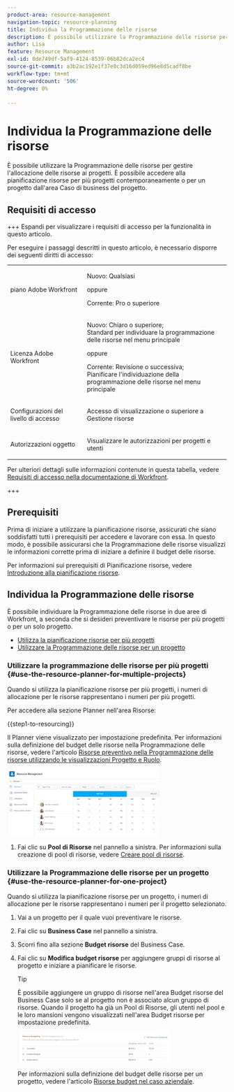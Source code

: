 ```yaml
---
product-area: resource-management
navigation-topic: resource-planning
title: Individua la Programmazione delle risorse
description: È possibile utilizzare la Programmazione delle risorse per gestire l'allocazione delle risorse ai progetti. È possibile accedere alla pianificazione risorse per più progetti contemporaneamente o per un progetto dall'area Caso di business del progetto.
author: Lisa
feature: Resource Management
exl-id: 0de749df-5af9-4124-8539-06b82dca2ec4
source-git-commit: a3b2ac192e1f37e0c3d16d059ed96e8d5cadf8be
workflow-type: tm+mt
source-wordcount: '506'
ht-degree: 0%

---
```


# Individua la Programmazione delle risorse

<!--
<p data-mc-conditions="QuicksilverOrClassic.Draft mode">(This came off this article: draft that content in the article when this comes live: /Content/Resource Mgmt/Resource Planning/get-started-resource-planner.html)</p>
-->

È possibile utilizzare la Programmazione delle risorse per gestire l&#39;allocazione delle risorse ai progetti. È possibile accedere alla pianificazione risorse per più progetti contemporaneamente o per un progetto dall&#39;area Caso di business del progetto.

## Requisiti di accesso

+++ Espandi per visualizzare i requisiti di accesso per la funzionalità in questo articolo.

Per eseguire i passaggi descritti in questo articolo, è necessario disporre dei seguenti diritti di accesso:

<table style="table-layout:auto"> 
 <col> 
 <col> 
 <tbody> 
  <tr> 
   <td role="rowheader">piano Adobe Workfront</td> 
   <td><p>Nuovo: Qualsiasi</p>
       <p>oppure</p>
       <p>Corrente: Pro o superiore</p> </td> 
  </tr> 
  <tr> 
   <td role="rowheader">Licenza Adobe Workfront</td> 
   <td><p>Nuovo: Chiaro o superiore;</br>
          Standard per individuare la programmazione delle risorse nel menu principale</p>
       <p>oppure</p>
       <p>Corrente: Revisione o successiva;</br>
       Pianificare l'individuazione della programmazione delle risorse nel menu principale</p></td>
  </tr> 
  <tr> 
   <td role="rowheader">Configurazioni del livello di accesso</td> 
   <td> <p>Accesso di visualizzazione o superiore a Gestione risorse</p> </td> 
  </tr> 
  <tr> 
   <td role="rowheader">Autorizzazioni oggetto</td> 
   <td> <p>Visualizzare le autorizzazioni per progetti e utenti </p> </td> 
  </tr> 
 </tbody> 
</table>

Per ulteriori dettagli sulle informazioni contenute in questa tabella, vedere [Requisiti di accesso nella documentazione di Workfront](/help/quicksilver/administration-and-setup/add-users/access-levels-and-object-permissions/access-level-requirements-in-documentation.md).

+++

## Prerequisiti

Prima di iniziare a utilizzare la pianificazione risorse, assicurati che siano soddisfatti tutti i prerequisiti per accedere e lavorare con essa. In questo modo, è possibile assicurarsi che la Programmazione delle risorse visualizzi le informazioni corrette prima di iniziare a definire il budget delle risorse.

Per informazioni sui prerequisiti di Pianificazione risorse, vedere [Introduzione alla pianificazione risorse](../../resource-mgmt/resource-planning/get-started-resource-planning.md).

## Individua la Programmazione delle risorse

<!--
<p data-mc-conditions="QuicksilverOrClassic.Draft mode">(this was moved from the get-started-resource-planner article)</p>
-->

È possibile individuare la Programmazione delle risorse in due aree di Workfront, a seconda che si desideri preventivare le risorse per più progetti o per un solo progetto.

* [Utilizza la pianificazione risorse per più progetti](#use-the-resource-planner-for-multiple-projects)
* [Utilizzare la Programmazione delle risorse per un progetto](#use-the-resource-planner-for-one-project)

### Utilizzare la programmazione delle risorse per più progetti {#use-the-resource-planner-for-multiple-projects}

Quando si utilizza la pianificazione risorse per più progetti, i numeri di allocazione per le risorse rappresentano i numeri per più progetti.

Per accedere alla sezione Planner nell&#39;area Risorse:

{{step1-to-resourcing}}

Il Planner viene visualizzato per impostazione predefinita.  Per informazioni sulla definizione del budget delle risorse nella Programmazione delle risorse, vedere l&#39;articolo [Risorse preventivo nella Programmazione delle risorse utilizzando le visualizzazioni Progetto e Ruolo](../../resource-mgmt/resource-planning/budget-resources-project-role-views-resource-planner.md).

![Pianificazione risorse predefinita](assets/qs-resource-management-area-with-planner-as-default-350x152.png)

1. Fai clic su **Pool di Risorse** nel pannello a sinistra.
Per informazioni sulla creazione di pool di risorse, vedere [Creare pool di risorse](../../resource-mgmt/resource-planning/resource-pools/create-resource-pools.md).

### Utilizzare la Programmazione delle risorse per un progetto {#use-the-resource-planner-for-one-project}

Quando si utilizza la pianificazione risorse per un progetto, i numeri di allocazione per le risorse rappresentano i numeri per il progetto selezionato.

1. Vai a un progetto per il quale vuoi preventivare le risorse.
1. Fai clic su **Business Case** nel pannello a sinistra.
1. Scorri fino alla sezione **Budget risorse** del Business Case.
1. Fai clic su **Modifica budget risorse** per aggiungere gruppi di risorse al progetto e iniziare a pianificare le risorse.

   >[!TIP]
   >
   >È possibile aggiungere un gruppo di risorse nell&#39;area Budget risorse del Business Case solo se al progetto non è associato alcun gruppo di risorse. Quando il progetto ha già un Pool di Risorse, gli utenti nel pool e le loro mansioni vengono visualizzati nell&#39;area Budget risorse per impostazione predefinita.

   ![Impostazione budget risorse](assets/resource-budgeting-area-on-project-350x70.png)

   Per informazioni sulla definizione del budget delle risorse per un progetto, vedere l&#39;articolo [Risorse budget nel caso aziendale](../../manage-work/projects/define-a-business-case/budget-resources-in-business-case.md).
